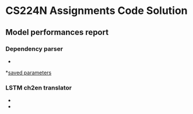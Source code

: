 # CS224N Assignments Code Solution
## Model performances report
### Dependency parser
*
*[saved parameters](https://drive.google.com/file/d/1-7hvM6dTyKLmn4fWTNQrIWVYn3NdkOvW/view?usp=drive_link)
### LSTM ch2en translator
*
*
